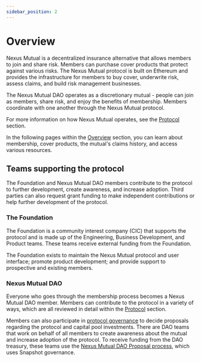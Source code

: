 ```yaml
---
sidebar_position: 2
---
```


# Overview

Nexus Mutual is a decentralized insurance alternative that allows members to join and share risk. Members can purchase cover products that protect against various risks. The Nexus Mutual protocol is built on Ethereum and provides the infrastructure for members to buy cover, underwrite risk, assess claims, and build risk management businesses.

The Nexus Mutual DAO operates as a discretionary mutual - people can join as members, share risk, and enjoy the benefits of membership. Members coordinate with one another through the Nexus Mutual protocol.

For more information on how Nexus Mutual operates, see the [Protocol](/protocol/) section.

In the following pages within the [Overview](/overview/) section, you can learn about membership, cover products, the mutual's claims history, and access various resources.

## Teams supporting the protocol

The Foundation and Nexus Mutual DAO members contribute to the protocol to further development, create awareness, and increase adoption. Third parties can also request grant funding to make independent contributions or help further development of the protocol.

### The Foundation

The Foundation is a community interest company (CIC) that supports the protocol and is made up of the Engineering, Business Development, and Product teams. These teams receive external funding from the Foundation.

The Foundation exists to maintain the Nexus Mutual protocol and user interface; promote product development; and provide support to prospective and existing members.

### Nexus Mutual DAO

Everyone who goes through the membership process becomes a Nexus Mutual DAO member. Members can contribute to the protocol in a variety of ways, which are all reviewed in detail within the [Protocol](/protocol/) section.

Members can also participate in [protocol governance](/governance/) to decide proposals regarding the protocol and capital pool investments. There are DAO teams that work on behalf of all members to create awareness about the mutual and increase adoption of the protocol. To receive funding from the DAO treasury, these teams use the [Nexus Mutual DAO Proposal process](/governance/dao-proposals/), which uses Snapshot governance.
